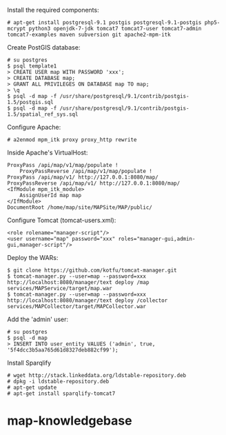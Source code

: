 Install the required components:

	# apt-get install postgresql-9.1 postgis postgresql-9.1-postgis php5-mcrypt python3 openjdk-7-jdk tomcat7 tomcat7-user tomcat7-admin tomcat7-examples maven subversion git apache2-mpm-itk
	
Create PostGIS database:

	# su postgres
	$ psql template1
	> CREATE USER map WITH PASSWORD 'xxx';
	> CREATE DATABASE map;
	> GRANT ALL PRIVILEGES ON DATABASE map TO map;
	> \q
	$ psql -d map -f /usr/share/postgresql/9.1/contrib/postgis-1.5/postgis.sql
	$ psql -d map -f /usr/share/postgresql/9.1/contrib/postgis-1.5/spatial_ref_sys.sql

Configure Apache:

	# a2enmod mpm_itk proxy proxy_http rewrite

Inside Apache's VirtualHost:

	ProxyPass /api/map/v1/map/populate !
        ProxyPassReverse /api/map/v1/map/populate !
	ProxyPass /api/map/v1/ http://127.0.0.1:8080/map/
	ProxyPassReverse /api/map/v1/ http://127.0.0.1:8080/map/
	<IfModule mpm_itk_module>
		AssignUserId map map
	</IfModule>
	DocumentRoot /home/map/site/MAPSite/MAP/public/

Configure Tomcat (tomcat-users.xml):

	<role rolename="manager-script"/>
	<user username="map" password="xxx" roles="manager-gui,admin-gui,manager-script"/>

Deploy the WARs:

	$ git clone https://github.com/kotfu/tomcat-manager.git
	$ tomcat-manager.py --user=map --password=xxx http://localhost:8080/manager/text deploy /map services/MAPService/target/map.war
	$ tomcat-manager.py --user=map --password=xxx http://localhost:8080/manager/text deploy /collector services/MAPCollector/target/MAPCollector.war

Add the 'admin' user:

	# su postgres
	$ psql -d map
	> INSERT INTO user_entity VALUES ('admin', true, '5f4dcc3b5aa765d61d8327deb882cf99');

Install Sparqlify

	# wget http://stack.linkeddata.org/ldstable-repository.deb
	# dpkg -i ldstable-repository.deb
	# apt-get update
	# apt-get install sparqlify-tomcat7
	
# map-knowledgebase
